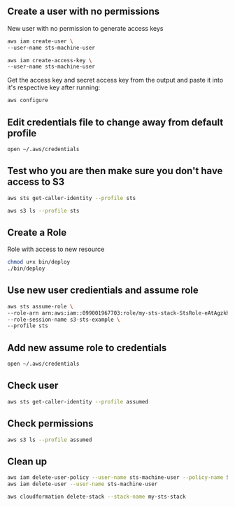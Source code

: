 ## Create a user with no permissions

New user with no permission to generate access keys

```sh
aws iam create-user \
--user-name sts-machine-user

aws iam create-access-key \
--user-name sts-machine-user
```

Get the access key and secret access key from the output and paste it into it's respective key after running:

```sh
aws configure
```

## Edit credentials file to change away from default profile
```sh
open ~/.aws/credentials
```

## Test who you are then make sure you don't have access to S3
```sh
aws sts get-caller-identity --profile sts

aws s3 ls --profile sts
```

## Create a Role

Role with access to new resource
```sh
chmod u+x bin/deploy
./bin/deploy
```

## Use new user credientials and assume role
```sh
aws sts assume-role \
--role-arn arn:aws:iam::099001967703:role/my-sts-stack-StsRole-eAtAgzkhItGD \
--role-session-name s3-sts-example \
--profile sts
```

## Add new assume role to credentials
```sh
open ~/.aws/credentials
```

## Check user
```sh
aws sts get-caller-identity --profile assumed
```

## Check permissions 
```sh
aws s3 ls --profile assumed
```

## Clean up
```sh
aws iam delete-user-policy --user-name sts-machine-user --policy-name StsAssumePolicy 
aws iam delete-user --user-name sts-machine-user

aws cloudformation delete-stack --stack-name my-sts-stack
```

